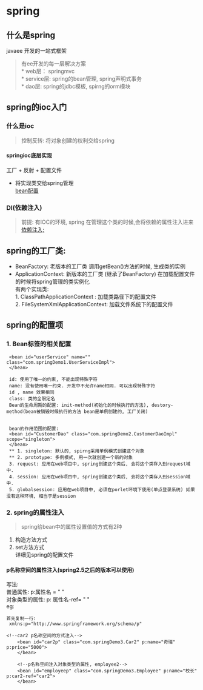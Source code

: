# spring
## 什么是spring
javaee 开发的一站式框架
> 有ee开发的每一层解决方案  
    * web层： springmvc  
    * service层: spring的bean管理, spring声明式事务  
    * dao层: spring的jdbc模板,  spirng的orm模块

## spring的ioc入门
### 什么是ioc
> 控制反转:
    将对象创建的权利交给spring
#### springioc底层实现
工厂 + 反射 + 配置文件

* 将实现类交给spring管理  
[bean配置](file:///G:\cache\idea\java\springDemo\src\main\resources\applicationContext.xml)

### DI(依赖注入)
> 前提: 有IOC的环境, spring 在管理这个类的时候,会将依赖的属性注入进来  
[依赖注入; ](file:///G:\cache\idea\java\springDemo\src\main\java\com\springDemo1\UserDaoImpl.java)

## spring的工厂类:
* BeanFactory: 老版本的工厂类 调用getBean()方法的时候, 生成类的实例
* ApplicationContext: 新版本的工厂类  (继承了BeanFactory) 在加载配置文件的时候将spring管理的类实例化  
有两个实现类:  
        1. ClassPathApplicationContext : 加载类路径下的配置文件  
        2. FileSystemXmlApplicationContext: 加载文件系统下的配置文件

## spring的配置项
### 1. Bean标签的相关配置
```
 <bean id="userService" name="" class="com.springDemo1.UserServiceImpl">
 </bean>
 
 id: 使用了唯一的约束, 不能出现特殊字符 
 name: 没有使用唯一约束. 开发中不允许name相同. 可以出现特殊字符
 id , name 效果相同
 class: 类的全限定名
 Bean的生命周期的配置: init-method(初始化的时候执行的方法), destory-method(bean被销毁时候执行的方法 bean是单例创建的, 工厂关闭)
 
 
 bean的作用范围的配置: 
 <bean id="CustomerDao" class="com.springDemo2.CustomerDaoImpl" scope="singleton">
 </bean>
 ** 1. singleton: 默认的, spirng采用单例模式创建这个对象
 ** 2. prototype: 多例模式, 用一次就创建一个新的对象
 3. request: 应用在web项目中, spring创建这个类后, 会将这个类存入到request域中.
 4. session: 应用在web项目中, spring创建这个类后, 会将这个类存入到session域中.
 5. globalsession: 应用在web项目中, 必须在porlet环境下使用(单点登录系统) 如果没有这种环境, 相当于是session
```

### 2. spring的属性注入
> spring给bean中的属性设置值的方式有2种
1. 构造方法方式
2. set方法方式  
详细见spring的配置文件

#### p名称空间的属性注入(spring2.5之后的版本可以使用)
写法:  
普通属性:   p:属性名 = "   "  
对象类型的属性: p: 属性名-ref= "  "  
eg:
```
首先复制一行: 
 xmlns:p="http://www.springframework.org/schema/p"

<!--car2 p名称空间的方式注入-->
    <bean id="car2p" class="com.springDemo3.Car2" p:name="奇瑞" p:price="5000">
    </bean>
    
    <!--p名称空间注入对象类型的属性, employee2-->
    <bean id="employeep" class="com.springDemo3.Employee" p:name="校长" p:car2-ref="car2">
    </bean>
```

